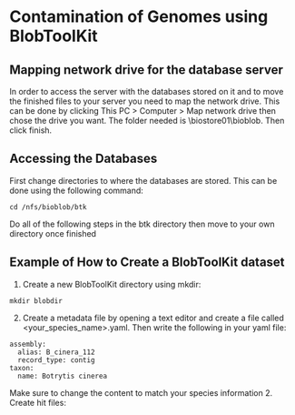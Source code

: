 # Contamination of Genomes using BlobToolKit
## Mapping network drive for the database server
In order to access the server with the databases stored on it and to move the finished files to your server you need to map the network drive.
This can be done by clicking This PC > Computer > Map network drive then chose the drive you want. The folder needed is \\biostore01\bioblob. Then click finish.

## Accessing the Databases
First change directories to where the databases are stored. This can be done using the following command:
```
cd /nfs/bioblob/btk
```
Do all of the following steps in the btk directory then move to your own directory once finished

## Example of How to Create a BlobToolKit dataset
1. Create a new BlobToolKit directory using mkdir:
```
mkdir blobdir
```
2. Create a metadata file by opening a text editor and create a file called <your_species_name>.yaml. Then write the following in your yaml file:
```
assembly:
  alias: B_cinera_112
  record_type: contig
taxon:
  name: Botrytis cinerea
 ```
Make sure to change the content to match your species information
2. Create hit files:
